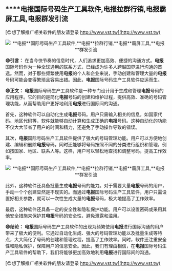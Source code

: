 ## ****电报**国际号码生产工具软件,**电报**拉群行销,**电报**霸屏工具,**电报**群发引流**

[😍想了解推广相关软件的朋友请登录 http://www.vst.tw](http://www.vst.tw)

 <center><img src="https://vst.tw/MP4/tuiguang/png/3.png" alt="**电报**国际号码生产工具软件,**电报**拉群行销,**电报**霸屏工具,**电报**群发引流"></center>

**😄引言：**
在当今快节奏的信息时代，人们追求更加高效、便捷的沟通方式。**电报**国际号码作为一种全球通用的联系方式，已经成为许多人跨越国界进行沟通的首选。然而，对于那些频繁使用**电报**的个人和企业来说，手动创建和管理大量的**电报**号码可能会变得繁琐且容易出错。因此，**电报**国际号码生产工具软件应运而生。

**😄正文：**
**电报**国际号码生产工具软件是一种专门设计用于生成和管理**电报**号码的应用程序。它的目的是简化**电报**号码的创建和维护过程，提供高效、准确的号码管理功能，从而帮助用户更好地利用**电报**进行国际间的沟通。

首先，这种软件可以自动化生成**电报**号码。用户只需输入相关的信息，如国家代码、地区代码等，软件就能够自动计算和生成正确的**电报**号码。这种自动化的功能不仅大大节省了用户的时间和精力，还避免了手动操作导致的错误。

其次，**电报**国际号码生产工具软件提供了强大的号码管理功能。用户可以方便地创建、编辑和删除**电报**号码，同时还能够将号码按照不同的分类进行组织和管理，例如按国家、地区、联系人等。这样，用户可以轻松地查找和调整号码，提高工作效率。

 <center><img src="https://vst.tw/MP4/tuiguang/png/7.png" alt="**电报**国际号码生产工具软件,**电报**拉群行销,**电报**霸屏工具,**电报**群发引流"></center>

此外，这种软件还具备批量生成**电报**号码的能力。对于需要大量**电报**号码的用户，手动一个个创建显然是不现实的。而通过**电报**国际号码生产工具软件，用户只需设置好相关参数，就可以一次性生成大量的**电报**号码，极大地提高了工作效率。

最后，这种软件还具备一定的安全性和隐私保护功能。用户可以设置密码或采用其他安全措施来保护其**电报**号码的安全性，避免泄露和滥用。

**😄结论：**
**电报**国际号码生产工具软件的出现为频繁使用**电报**进行国际沟通的用户带来了极大的便利。它通过自动化生成、强大的号码管理功能以及批量生成等特点，大大简化了号码的创建和管理过程，提高了工作效率。同时，软件还注重安全性和隐私保护，保障用户的信息安全。因此，我们有理由相信，在**电报**国际号码生产工具软件的帮助下，我们将能够更加高效地利用**电报**进行国际间的沟通。

[😍想了解推广相关软件的朋友请登录 http://www.vst.tw](http://www.vst.tw)



